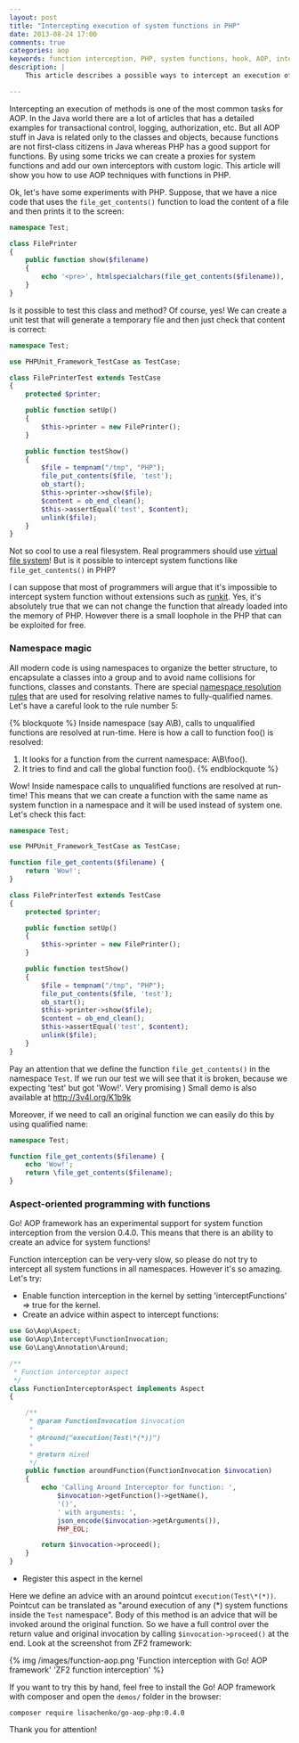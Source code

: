 ```yaml
---
layout: post
title: "Intercepting execution of system functions in PHP"
date: 2013-08-24 17:00
comments: true
categories: aop
keywords: function interception, PHP, system functions, hook, AOP, intercepting function calls, function advice
description: |
    This article describes a possible ways to intercept an execution of system function in the PHP by using aspect-oriented approach with Go! AOP framework and namespace trick. Function interception can be used for different tasks such as testing, implementing authorization control, caching, logging and much more.

---
```

Intercepting an execution of methods is one of the most common tasks for AOP. In the Java world there are a lot of articles that has a detailed examples for transactional control, logging, authorization, etc. But all AOP stuff in Java is related only to the classes and objects, because functions are not first-class citizens in Java whereas PHP has a good support for functions. By using some tricks we can create a proxies for system functions and add our own interceptors with custom logic. This article will show you how to use AOP techniques with functions in PHP.

<!-- more -->
Ok, let's have some experiments with PHP. Suppose, that we have a nice code that uses the `file_get_contents()` function to load the content of a file and then prints it to the screen:

```php
namespace Test;

class FilePrinter
{
    public function show($filename)
    {
        echo '<pre>', htmlspecialchars(file_get_contents($filename)), '</pre>';
    }
}
```

Is it possible to test this class and method? Of course, yes! We can create a unit test that will generate a temporary file and then just check that content is correct:

```php
namespace Test;

use PHPUnit_Framework_TestCase as TestCase;

class FilePrinterTest extends TestCase
{
    protected $printer;

    public function setUp()
    {
        $this->printer = new FilePrinter();
    }

    public function testShow()
    {
        $file = tempnam("/tmp", "PHP");
        file_put_contents($file, 'test');
        ob_start();
        $this->printer->show($file);
        $content = ob_end_clean();
        $this->assertEqual('test', $content);
        unlink($file);
    }
}
```
Not so cool to use a real filesystem. Real programmers should use [virtual file system](https://github.com/mikey179/vfsStream/wiki)! But is it possible to intercept system functions like `file_get_contents()` in PHP?

I can suppose that most of programmers will argue that it's impossible to intercept system function without extensions such as [runkit](https://github.com/mikey179/vfsStream/wiki). Yes, it's absolutely true that we can not change the function that already loaded into the memory of PHP. However there is a small loophole in the PHP that can be exploited for free.

### Namespace magic
All modern code is using namespaces to organize the better structure, to encapsulate a classes into a group and to avoid name collisions for functions, classes and constants. There are special [namespace resolution rules](http://php.net/manual/en/language.namespaces.rules.php) that are used for resolving relative names to fully-qualified names. Let's have a careful look to the rule number 5:

{% blockquote %}
Inside namespace (say A\B), calls to unqualified functions are resolved at run-time. Here is how a call to function foo() is resolved:
1. It looks for a function from the current namespace: A\B\foo().
2. It tries to find and call the global function foo().
{% endblockquote %}

Wow! Inside namespace calls to unqualified functions are resolved at run-time! This means that we can create a function with the same name as system function in a namespace and it will be used instead of system one. Let's check this fact:

```php
namespace Test;

use PHPUnit_Framework_TestCase as TestCase;

function file_get_contents($filename) {
    return 'Wow!';
}

class FilePrinterTest extends TestCase
{
    protected $printer;

    public function setUp()
    {
        $this->printer = new FilePrinter();
    }

    public function testShow()
    {
        $file = tempnam("/tmp", "PHP");
        file_put_contents($file, 'test');
        ob_start();
        $this->printer->show($file);
        $content = ob_end_clean();
        $this->assertEqual('test', $content);
        unlink($file);
    }
}
```

Pay an attention that we define the function `file_get_contents()` in the namespace `Test`. If we run our test we will see that it is broken, because we expecting 'test' but got 'Wow!'. Very promising ) Small demo is also available at http://3v4l.org/K1b9k

Moreover, if we need to call an original function we can easily do this by using qualified name:

```php
namespace Test;

function file_get_contents($filename) {
    echo 'Wow!';
    return \file_get_contents($filename);
}
```

### Aspect-oriented programming with functions

Go! AOP framework has an experimental support for system function interception from the version 0.4.0. This means that there is an ability to create an advice for system functions!

Function interception can be very-very slow, so please do not try to intercept all system functions in all namespaces. However it's so amazing. Let's try:

* Enable function interception in the kernel by setting 'interceptFunctions' => true for the kernel.
* Create an advice within aspect to intercept functions:
```php
use Go\Aop\Aspect;
use Go\Aop\Intercept\FunctionInvocation;
use Go\Lang\Annotation\Around;

/**
 * Function interceptor aspect
 */
class FunctionInterceptorAspect implements Aspect
{

    /**
     * @param FunctionInvocation $invocation
     *
     * @Around("execution(Test\*(*))")
     *
     * @return mixed
     */
    public function aroundFunction(FunctionInvocation $invocation)
    {
        echo 'Calling Around Interceptor for function: ',
            $invocation->getFunction()->getName(),
            '()',
            ' with arguments: ',
            json_encode($invocation->getArguments()),
            PHP_EOL;

        return $invocation->proceed();
    }
}
```
* Register this aspect in the kernel

Here we define an advice with an around pointcut `execution(Test\*(*))`. Pointcut can be translated as "around execution of any (*) system functions inside the `Test` namespace". Body of this method is an advice that will be invoked around the original function. So we have a full control over the return value and original invocation by calling `$invocation->proceed()` at the end.
Look at the screenshot from ZF2 framework:

{% img  /images/function-aop.png 'Function interception with Go! AOP framework' 'ZF2 function interception' %}

If you want to try this by hand, feel free to install the Go! AOP framework with composer and open the `demos/` folder in the browser:

```
composer require lisachenko/go-aop-php:0.4.0
```

Thank you for attention!